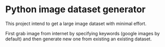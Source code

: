 # Python image dataset generator

This project intend to get a large image dataset with minimal effort.

First grab image from internet by specifying keywords (google images by default) and then generate new one from existing an existing dataset.